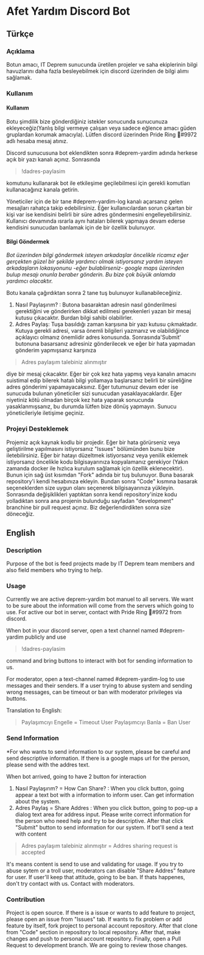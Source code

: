 # Afet Yardım Discord Bot

## Türkçe

### Açıklama

Botun amacı, IT Deprem sunucunda üretilen projeler ve saha ekiplerinin bilgi havuzlarını daha fazla besleyebilmek için discord üzerinden de bilgi alımı sağlamak.

### Kullanım

#### Kullanım
Botu şimdilik bize gönderdiğiniz istekler sonucunda sunucunuza ekleyeceğiz(Yanlış bilgi vermeye çalışan veya sadece eğlence amacı güden gruplardan korumak amacıyla). Lütfen discord üzerinden Pride Ring 🌈#9972 adlı hesaba mesaj atınız. 

Discord sunucusuna bot eklendikten sonra #deprem-yardim adında herkese açık bir yazı kanalı açınız. Sonrasında
>!dadres-paylasim 

komutunu kullanarak bot ile etkileşime geçilebilmesi için gerekli komutları kullanacağınız kanala getirin. 

Yöneticiler için de bir tane #deprem-yardim-log kanalı açarsanız gelen mesajları rahatça takip edebilirsiniz. Eğer kullanıcılardan sorun çıkartan bir kişi var ise kendisini belirli bir süre adres göndermesini engelleyebilirsiniz. Kullanıcı devamında ısrarla aynı hataları bilerek yapmaya devam ederse kendisini sunucudan banlamak için de bir özellik bulunuyor.

#### Bilgi Göndermek
*Bot üzerinden bilgi göndermek isteyen arkadaşlar öncelikle ricamız eğer gerçekten güzel bir şekilde yardımcı olmak istiyorsanız yardım isteyen arkadaşların lokasyonunu -eğer bulablirseniz- google maps üzerinden bulup mesajı onunla beraber gönderin. Bu bize çok büyük anlamda yardımcı olacaktır.*

Botu kanala çağırdıktan sonra 2 tane tuş bulunuyor kullanabileceğiniz. 

1. Nasıl Paylaşırım? : Butona basaraktan adresin nasıl gönderilmesi gerektiğini ve gönderirken dikkat edilmesi gerekenleri yazan bir mesaj kutusu çıkacaktır. Burdan bilgi sahibi olabilirler.
2. Adres Paylaş: Tuşa basıldığı zaman karşısına bir yazı kutusu çıkmaktadır. Kutuya gerekli adresi, varsa önemli bilgileri yazmanız ve olabildiğince açıklayıcı olmanız önemlidir adres konusunda. Sonrasında'Submit' butonuna basarsanız adresiniz gönderilecek ve eğer bir hata yapmadan gönderim yapmışsanız karşınıza 

> Adres paylaşım talebiniz alınmıştır

diye bir mesaj çıkacaktır. Eğer bir çok kez hata yapmış veya kanalın amacını suistimal edip bilerek hatalı bilgi yollamaya başlarsanız belirli bir süreliğine adres gönderimi yapamayacaksınız. Eğer tutumunuz devam eder ise sunucuda bulunan yöneticiler sizi sunucudan yasaklayacaklardır. Eğer niyetiniz kötü olmadan birçok kez hata yaparak sonucunda yasaklanmışsanız, bu durumda lütfen bize dönüş yapmayın. Sunucu yöneticileriyle iletişime geçiniz.


### Projeyi Desteklemek
Projemiz açık kaynak kodlu bir projedir. Eğer bir hata görürseniz veya geliştirilme yapılmasını istiyorsanız "Issues" bölümünden bunu bize iletebilirsiniz. Eğer bir hatayı düzeltmek istiyorsanız veya yenilik eklemek istiyorsanız öncelikle kodu bilgisayarınıza kopyalamanız gerekiyor (Yakın zamanda docker ile hızlıca kurulum sağlamak için özellik eklenecektir). Bunun için sağ üst kısımdan "Fork" adında bir tuş bulunuyor. Buna basarak repository'i kendi hesabınıza ekleyin. Bundan sonra "Code" kısmına basarak seçeneklerden size uygun olanı seçenerek bilgisayarınıza yükleyin. Sonrasında değişiklikleri yaptıktan sonra kendi repository'inize kodu yolladıktan sonra ana projenin bulunduğu sayfadan "development" branchine bir pull request açınız. Biz değerlendirdikten sonra size döneceğiz.

## English

### Description
Purpose of the bot is feed projects made by IT Deprem team members and also field members who trying to help.

### Usage
Currently we are active deprem-yardim bot manuel to all servers. We want to be sure about the information will come from the servers which going to use. For active our bot in server, contact with Pride Ring 🌈#9972 from discord.

When bot in your discord server, open a text channel named #deprem-yardim publicly and use

> !dadres-paylasim

command and bring buttons to interact with bot for sending information to us.

For moderator, open a text-channel named #deprem-yardim-log to use messages and their senders. If a user trying to abuse system and sending wrong messages, can be timeout or ban with moderator privileges via buttons. 

Translation to English:
> Paylaşımcıyı Engelle = Timeout User
> Paylaşımcıyı Banla = Ban User

### Send Information
*For who wants to send information to our system, please be careful and send descriptive information. If there is a google maps url for the person, please send with the addres text.

When bot arrived, going to have 2 button for interaction

1. Nasıl Paylaşırım? = How Can Share? : When you click button, going appear a text bot with a information to inform user. Can get information about the system.
2. Adres Paylaş = Share Addres : When you click button, going to pop-up a dialog text area for address input. Please write correct information for the person who need help and try to be descriptive. After that click "Submit" button to send information for our system. If bot'll send a text with content

> Adres paylaşım talebiniz alınmıştır = Addres sharing request is accepted

It's means content is send to use and validating for usage. If you try to abuse sytem or a troll user, moderators can disable "Share Addres" feature for user. If user'll keep that attitude, going to be ban. If thats happenes, don't try contact with us. Contact with moderators.

### Contribution

Project is open source. If there is a issue or wants to add feature to project, please open an issue from "Issues" tab. If wants to fix problem or add feature by itself, fork project to personal account repository. After that clone from "Code" section in repository to local repository. After that, make changes and push to personal account repository. Finally, open a Pull Request to development branch. We are going to review those changes. 


